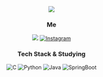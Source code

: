 <div align=center>
<img src="https://user-images.githubusercontent.com/100812257/164190806-832f0625-120c-4c42-970b-bb0d55143bf1.png">

<h3 align="center"> Me</h3>
<a href="https://hits.seeyoufarm.com"><img src="https://hits.seeyoufarm.com/api/count/incr/badge.svg?url=https%3A%2F%2Fgithub.com%2Fleeggmin&count_bg=%23D8ACFF&title_bg=%23939393&icon=&icon_color=%23E7E7E7&title=hits&edge_flat=true"/></a>
<a href="https://www.instagram.com/vlolts/"><img alt="Instagram" src ="https://img.shields.io/badge/Instagram-E4405F.svg?&style=for-the-badge&logo=Instagram&logoColor=white"></a>
  
<h3 align="center"> Tech Stack & Studying</h3>
<img alt="C" src ="https://img.shields.io/badge/C-A8B9CC.svg?&style=for-the-badge&logo=C&logoColor=white">
<img alt="Python" src ="https://img.shields.io/badge/Python-3766AB.svg?&style=for-the-badge&logo=Python&logoColor=white">
<img alt="Java" src ="https://img.shields.io/badge/Java-007396.svg?&style=for-the-badge&logo=Java&logoColor=white">
<img alt="SpringBoot" src ="https://img.shields.io/badge/SpringBoot-6DB33F.svg?&style=for-the-badge&logo=SpringBoot&logoColor=white">
  
</div>
